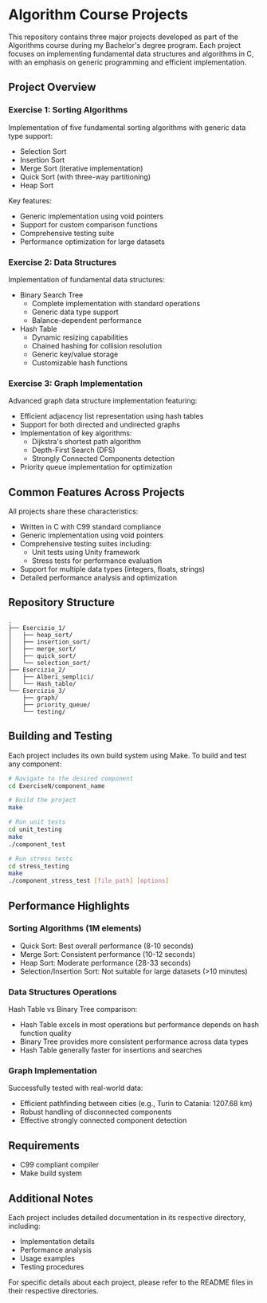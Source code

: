 # Algorithm Course Projects

This repository contains three major projects developed as part of the Algorithms course during my Bachelor's degree program. Each project focuses on implementing fundamental data structures and algorithms in C, with an emphasis on generic programming and efficient implementation.

## Project Overview

### Exercise 1: Sorting Algorithms
Implementation of five fundamental sorting algorithms with generic data type support:
- Selection Sort
- Insertion Sort
- Merge Sort (iterative implementation)
- Quick Sort (with three-way partitioning)
- Heap Sort

Key features:
- Generic implementation using void pointers
- Support for custom comparison functions
- Comprehensive testing suite
- Performance optimization for large datasets

### Exercise 2: Data Structures
Implementation of fundamental data structures:
- Binary Search Tree
  - Complete implementation with standard operations
  - Generic data type support
  - Balance-dependent performance
- Hash Table
  - Dynamic resizing capabilities
  - Chained hashing for collision resolution
  - Generic key/value storage
  - Customizable hash functions

### Exercise 3: Graph Implementation
Advanced graph data structure implementation featuring:
- Efficient adjacency list representation using hash tables
- Support for both directed and undirected graphs
- Implementation of key algorithms:
  - Dijkstra's shortest path algorithm
  - Depth-First Search (DFS)
  - Strongly Connected Components detection
- Priority queue implementation for optimization

## Common Features Across Projects

All projects share these characteristics:
- Written in C with C99 standard compliance
- Generic implementation using void pointers
- Comprehensive testing suites including:
  - Unit tests using Unity framework
  - Stress tests for performance evaluation
- Support for multiple data types (integers, floats, strings)
- Detailed performance analysis and optimization

## Repository Structure

```
.
├── Esercizio_1/
│   ├── heap_sort/
│   ├── insertion_sort/
│   ├── merge_sort/
│   ├── quick_sort/
│   └── selection_sort/
├── Esercizio_2/
│   ├── Alberi_semplici/
│   └── Hash_table/
└── Esercizio_3/
    ├── graph/
    ├── priority_queue/
    └── testing/
```

## Building and Testing

Each project includes its own build system using Make. To build and test any component:

```bash
# Navigate to the desired component
cd ExerciseN/component_name

# Build the project
make

# Run unit tests
cd unit_testing
make
./component_test

# Run stress tests
cd stress_testing
make
./component_stress_test [file_path] [options]
```

## Performance Highlights

### Sorting Algorithms (1M elements)
- Quick Sort: Best overall performance (8-10 seconds)
- Merge Sort: Consistent performance (10-12 seconds)
- Heap Sort: Moderate performance (28-33 seconds)
- Selection/Insertion Sort: Not suitable for large datasets (>10 minutes)

### Data Structures Operations
Hash Table vs Binary Tree comparison:
- Hash Table excels in most operations but performance depends on hash function quality
- Binary Tree provides more consistent performance across data types
- Hash Table generally faster for insertions and searches

### Graph Implementation
Successfully tested with real-world data:
- Efficient pathfinding between cities (e.g., Turin to Catania: 1207.68 km)
- Robust handling of disconnected components
- Effective strongly connected component detection

## Requirements
- C99 compliant compiler
- Make build system

## Additional Notes
Each project includes detailed documentation in its respective directory, including:
- Implementation details
- Performance analysis
- Usage examples
- Testing procedures

For specific details about each project, please refer to the README files in their respective directories.